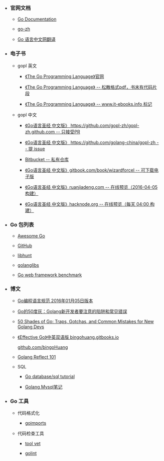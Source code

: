 
* ### 官网文档

	- [Go Documentation](https://golang.org/doc/)
	
	- [go-zh](https://go-zh.org/)

	- [Go 语言中文网翻译](http://docscn.studygolang.com)
	

* ### 电子书

	- gopl 英文

		+ [《The Go Programming Language》官网](http://www.gopl.io)

		+ [《The Go Programming Language》 -- 松散格式pdf，书末有代码片段](https://ebooks-it.org/0134190440-ebook.htm)<br/>

		+ [《The Go Programming Language》 -- www.it-ebooks.info 标记](http://download.csdn.net/download/vanridin/9444684)<br/>

	- gopl 中文

		+ [《Go语言圣经 中文版》 https://github.com/gopl-zh/gopl-zh.github.com -- 只接受PR](https://github.com/gopl-zh/gopl-zh.github.com)

		+ [《Go语言圣经 中文版》 https://github.com/golang-china/gopl-zh -- 提 issue](https://github.com/golang-china/gopl-zh)

		+ [Bitbucket -- 私有仓库](https://bitbucket.org/golang-china/gopl-zh/wiki/Home)

		+ [《Go语言圣经 中文版》gitbook.com/book/wizardforcel -- 可下载电子版](https://www.gitbook.com/book/wizardforcel/gopl-zh/details)

		+ [《Go语言圣经 中文版》ruanjiadeng.com -- 在线预览（2016-04-05构建）](https://docs.ruanjiadeng.com/gopl-zh/)

		+ [《Go语言圣经 中文版》hacknode.org -- 在线预览（每天 04:00 构建）](https://docs.hacknode.org/gopl-zh/)


* ### Go 包列表

	- [Awesome Go](http://awesome-go.com/)

	- [GitHub](https://github.com/avelino/awesome-go)

	- [libhunt](https://go.libhunt.com/)

	- [golanglibs](https://golanglibs.com/)

	- [Go web framework benchmark](https://github.com/smallnest/go-web-framework-benchmark)


* ### 博文

	- [Go编程语言规范 2016年01月05日版本](http://ilovers.sinaapp.com/doc/golang-specification.html)

	- [Go的50度灰：Golang新开发者要注意的陷阱和常见错误](http://colobu.com/2015/09/07/gotchas-and-common-mistakes-in-go-golang/)

	- [50 Shades of Go: Traps, Gotchas, and Common Mistakes for New Golang Devs](http://devs.cloudimmunity.com/gotchas-and-common-mistakes-in-go-golang/)

	- [《Effective Go》中英双语版 bingohuang.gitbooks.io](https://bingohuang.gitbooks.io/effective-go-zh-en/content)
		
		[github.com/bingoHuang](https://github.com/bingoHuang/effective-go-zh-en)

	- [Golang Reflect 101](http://kosl90.github.io/golang-reflect-101)

	- SQL
	
		+ [Go database/sql tutorial](http://go-database-sql.org/)
		
		+ [Golang Mysql笔记](http://www.jianshu.com/p/340eb943be2e)

* ### Go 工具
	- 代码格式化
	
		+ [goimports](https://github.com/golang/tools/tree/master/cmd/goimports)
	
	- 代码检查工具
		
		+ [tool vet](https://golang.org/cmd/vet/)
		
		+ [golint](github.com/golang/lint/golint)
		
